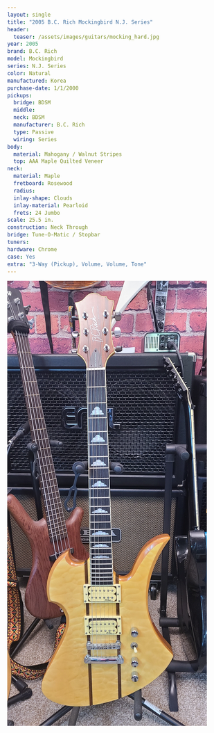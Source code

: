 ```yaml
---
layout: single
title: "2005 B.C. Rich Mockingbird N.J. Series"
header:
  teaser: /assets/images/guitars/mocking_hard.jpg
year: 2005
brand: B.C. Rich
model: Mockingbird
series: N.J. Series
color: Natural
manufactured: Korea
purchase-date: 1/1/2000
pickups:
  bridge: BDSM
  middle:
  neck: BDSM
  manufacturer: B.C. Rich
  type: Passive
  wiring: Series
body:
  material: Mahogany / Walnut Stripes
  top: AAA Maple Quilted Veneer
neck:
  material: Maple
  fretboard: Rosewood
  radius:
  inlay-shape: Clouds
  inlay-material: Pearloid
  frets: 24 Jumbo
scale: 25.5 in.
construction: Neck Through
bridge: Tune-O-Matic / Stopbar
tuners:
hardware: Chrome
case: Yes
extra: "3-Way (Pickup), Volume, Volume, Tone"
---
```

![header](/assets/images/guitars/mocking_hard.jpg)

